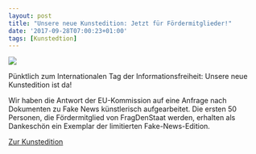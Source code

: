 ```yaml
---
layout: post
title: "Unsere neue Kunstedition: Jetzt für Fördermitglieder!"
date: '2017-09-28T07:00:23+01:00'
tags: [Kunstedtion]
---
```


<a href="http://000000.limited/"><img src="https://raw.githubusercontent.com/okfde/blog.fragdenstaat.de/gh-pages/img/000000-2.jpg"></a>

Pünktlich zum Internationalen Tag der Informationsfreiheit: Unsere neue Kunstedition ist da!

Wir haben die Antwort der EU-Kommission auf eine Anfrage nach Dokumenten zu Fake News künstlerisch aufgearbeitet. Die ersten 50 Personen, die Fördermitglied von FragDenStaat werden, erhalten als Dankeschön ein Exemplar der limitierten Fake-News-Edition.

<a href="http://000000.limited/">Zur Kunstedition</a>
